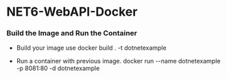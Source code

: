 # NET6-WebAPI-Docker

### Build the Image and Run the Container
* Build your image use docker build . -t dotnetexample

* Run a container with previous image. docker run --name dotnetexample -p 8081:80 -d dotnetexample

